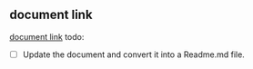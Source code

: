 

## document link
[document link](https://docs.google.com/document/d/1aGRhKY8xvuTIvB2qlRL2gjjcIXjSHvyVbOiJu_2hWrI/edit?usp=sharing)
todo:
- [ ] Update the document and convert it into a Readme.md file.